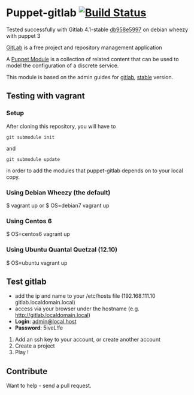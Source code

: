 # Puppet-gitlab [![Build Status](https://travis-ci.org/sbadia/puppet-gitlab.png)](https://travis-ci.org/sbadia/puppet-gitlab)

Tested successfully with Gitlab 4.1-stable [db958e5997](https://github.com/gitlabhq/gitlabhq/commit/db958e59977474d47c62df10806a33f2b4709d88) on debian wheezy with puppet 3

[GitLab](http://gitlabhq.org/) is a free project and repository management application

A [Puppet Module](http://docs.puppetlabs.com/learning/modules1.html#modules)
is a collection of related content that can be used to model the configuration
of a discrete service.

This module is based on the admin guides for [gitlab](https://github.com/gitlabhq/gitlabhq/wiki), [stable](https://github.com/gitlabhq/gitlabhq/blob/4-1-stable/doc/install/installation.md) version.

## Testing with vagrant

### Setup

After cloning this repository, you will have to

    git submodule init

and

    git submodule update

in order to add the modules that puppet-gitlab depends on to your local copy.

### Using Debian Wheezy (the default)

$ vagrant up
or
$ OS=debian7 vagrant up

### Using Centos 6

$ OS=centos6 vagrant up

### Using Ubuntu Quantal Quetzal (12.10)

$ OS=ubuntu vagrant up

## Test gitlab
- add the ip and name to your /etc/hosts file (192.168.111.10 gitlab.localdomain.local)
- access via your browser under the hostname (e.g. http://gitlab.localdomain.local)
- **Login**: admin@local.host
- **Password**: 5iveL!fe

1. Add an ssh key to your account, or create another account
2. Create a project
3. Play !

## Contribute
Want to help - send a pull request.
